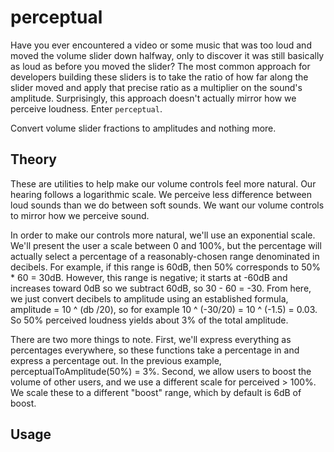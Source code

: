 perceptual
=============

Have you ever encountered a video or some music that was too loud and moved the volume slider down halfway, only to discover it was still basically as loud as before you moved the slider? The most common approach for developers building these sliders is to take the ratio of how far along the slider moved and apply that precise ratio as a multiplier on the sound's amplitude. Surprisingly, this approach doesn't actually mirror how we perceive loudness. Enter `perceptual`.

Convert volume slider fractions to amplitudes and nothing more.

## Theory

These are utilities to help make our volume controls feel more natural. Our hearing follows a logarithmic scale. We perceive less difference between loud sounds than we do between soft sounds. We want our volume controls to mirror how we perceive sound.

In order to make our controls more natural, we'll use an exponential scale. We'll present the user a scale between 0 and 100%, but the percentage will actually select a percentage of a reasonably-chosen range denominated in decibels. For example, if this range is 60dB, then 50% corresponds to 50% * 60 = 30dB. However, this range is negative; it starts at -60dB and increases toward 0dB so we subtract 60dB, so 30 - 60 = -30. From here, we just convert decibels to amplitude using an established formula, amplitude = 10 ^ (db /20), so for example 10 ^ (-30/20) = 10 ^ (-1.5) = 0.03. So 50% perceived loudness yields about 3% of the total amplitude.

There are two more things to note. First, we'll express everything as percentages everywhere, so these functions take a percentage in and express a percentage out. In the previous example, perceptualToAmplitude(50%) = 3%. Second, we allow users to boost the volume of other users, and we use a different scale for perceived > 100%. We scale these to a different "boost" range, which by default is 6dB of boost.


## Usage

